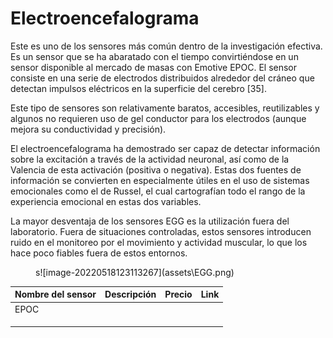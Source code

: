 # Electroencefalograma

Este es uno de los sensores más común dentro de la investigación efectiva. Es un sensor que se ha abaratado con el tiempo convirtiéndose en un sensor disponible al mercado de masas con Emotive EPOC. El sensor consiste en una serie de electrodos distribuidos alrededor del cráneo que detectan impulsos eléctricos en la superficie del cerebro [35].

Este tipo de sensores son relativamente baratos, accesibles, reutilizables y algunos no requieren uso de gel conductor para los electrodos (aunque mejora su conductividad y precisión).

El electroencefalograma ha demostrado ser capaz de detectar información sobre la excitación a través de la actividad neuronal, así como de la Valencia de esta activación (positiva o negativa). Estas dos fuentes de información se convierten en especialmente útiles en el uso de sistemas emocionales como el de Russel, el cual cartografían todo el rango de la experiencia emocional en estas dos variables.

La mayor desventaja de los sensores EGG es la utilización fuera del laboratorio. Fuera de situaciones controladas, estos sensores introducen ruido en el monitoreo por el movimiento y actividad muscular, lo que los hace poco fiables fuera de estos entornos. 

<figure markdown>
   s![image-20220518123113267](assets\EGG.png)
  <figcaption></figcaption>
</figure>


| Nombre del sensor | Descripción | Precio | Link |
| ----------------- | ----------- | ------ | ---- |
| EPOC              |             |        |      |
|                   |             |        |      |
|                   |             |        |      |
|                   |             |        |      |